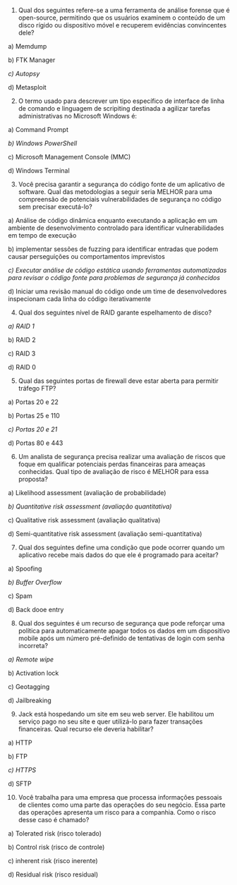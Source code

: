 1. Qual dos seguintes refere-se a uma ferramenta de análise forense que é open-source, permitindo que os usuários examinem o conteúdo de um disco rígido ou dispositivo móvel e recuperem evidências convincentes dele?

a) Memdump

b) FTK Manager

*c) Autopsy*

d) Metasploit

2. O termo usado para descrever um tipo específico de interface de linha de comando  e linguagem de scripiting destinada a agilizar tarefas administrativas no Microsoft Windows é:

a) Command Prompt

*b) Windows PowerShell*

c) Microsoft Management Console (MMC)

d) Windows Terminal

3. Você precisa garantir a segurança do código fonte de um aplicativo de software. Qual das metodologias a seguir seria MELHOR para uma compreensão de potenciais vulnerabilidades de segurança no código sem precisar executá-lo?

a) Análise de código dinâmica enquanto executando a aplicação em um ambiente de desenvolvimento controlado para identificar vulnerabilidades em tempo de execução

b) implementar sessões de fuzzing para identificar entradas que podem causar perseguições ou comportamentos imprevistos

*c) Executar análise de código estática usando ferramentas automatizadas para revisar o código fonte para problemas de segurança já conhecidos*

d) Iniciar uma revisão manual do código onde um time de desenvolvedores inspecionam cada linha do código iterativamente

4. Qual dos seguintes nível de RAID garante espelhamento de disco?

*a) RAID 1*

b) RAID 2

c) RAID 3

d) RAID 0

5. Qual das seguintes portas de firewall deve estar aberta para permitir tráfego FTP?

a) Portas 20 e 22

b) Portas 25 e 110

*c) Portas 20 e 21*

d) Portas 80 e 443

6. Um analista de segurança precisa realizar uma avaliação de riscos que foque em qualificar potenciais perdas financeiras para ameaças conhecidas. Qual tipo de avaliação de risco é MELHOR para essa proposta?

a) Likelihood assessment (avaliação de probabilidade)

*b) Quantitative risk assessment (avaliação quantitativa)*

c) Qualitative risk assessment (avaliação qualitativa)

d) Semi-quantitative risk assessment (avaliação semi-quantitativa)

7. Qual dos seguintes define uma condição que pode ocorrer quando um aplicativo recebe mais dados do que ele é programado para aceitar?

a) Spoofing

*b) Buffer Overflow*

c) Spam

d) Back dooe entry

8. Qual dos seguintes é um recurso de segurança que pode reforçar uma política para automaticamente apagar todos os dados em um dispositivo mobile após um número pré-definido de tentativas de login com senha incorreta?

*a) Remote wipe*

b) Activation lock

c) Geotagging

d) Jailbreaking

9. Jack está hospedando um site em seu web server. Ele habilitou um serviço pago no seu site e quer utilizá-lo para fazer transações financeiras. Qual recurso ele deveria habilitar?

a) HTTP

b) FTP

*c) HTTPS*

d) SFTP

10. Você trabalha para uma empresa que processa informações pessoais de clientes como uma parte das operações do seu negócio. Essa parte das operações apresenta um risco para a companhia. Como o risco desse caso é chamado?

a) Tolerated risk (risco tolerado)

b) Control risk (risco de controle)

c) inherent risk (risco inerente)

d) Residual risk (risco residual)